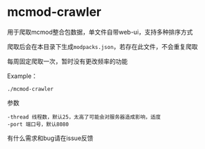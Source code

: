 # mcmod-crawler
用于爬取mcmod整合包数据，单文件自带web-ui，支持多种排序方式

爬取后会在本目录下生成`modpacks.json`，若存在此文件，不会重复爬取

每周固定爬取一次，暂时没有更改频率的功能

Example：
```shell
./mcmod-crawler
```

参数
```text
-thread 线程数，默认25，太高了可能会对服务器造成影响，适度
-port 端口号，默认8080
```

有什么需求和bug请在issue反馈